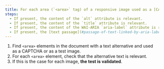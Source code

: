 ```yaml
---
title: For each area (`<area>` tag) of a responsive image used as a [CAPTCHA](#captcha) or as a [test image](#test-image), having a [text alternative](#text-alternative-image), is this alternative relevant?
steps:
  - If present, the content of the `alt` attribute is relevant.
  - If present, the content of the `title` attribute is relevant.
  - If present, the content of the WAI-ARIA `aria-label` attribute is relevant.
  - If present, the [text passage](#passage-of-text-linked-by-aria-labelledby-or-aria-describedby) associated via the WAI-ARIA `aria-labelledby` attribute is relevant.
---
```


1. Find `<area>` elements in the document with a text alternative and used as a CAPTCHA or as a test image.
2. For each `<area>` element, check that the alternative text is relevant.
3. If this is the case for each image, **the test is validated**.
